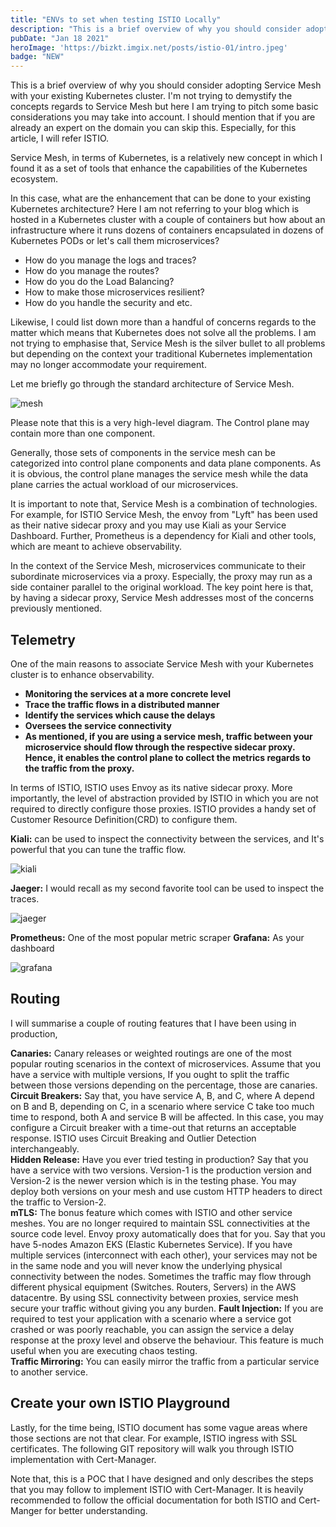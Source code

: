 ```yaml
---
title: "ENVs to set when testing ISTIO Locally"
description: "This is a brief overview of why you should consider adopting Service Mesh with your existing Kubernetes cluster."
pubDate: "Jan 18 2021"
heroImage: 'https://bizkt.imgix.net/posts/istio-01/intro.jpeg'
badge: "NEW"
---
```


This is a brief overview of why you should consider adopting Service Mesh with your existing Kubernetes cluster.
I'm not trying to demystify the concepts regards to Service Mesh but here I am trying to pitch some basic considerations you may take into account.
I should mention that if you are already an expert on the domain you can skip this. Especially, for this article, I will refer ISTIO.

Service Mesh, in terms of Kubernetes, is a relatively new concept in which I found it as a set of tools that enhance the capabilities of the Kubernetes ecosystem.

In this case, what are the enhancement that can be done to your existing Kubernetes architecture? Here I am not referring to your blog which is hosted in a Kubernetes
 cluster with a couple of containers but how about an infrastructure where it runs dozens of containers encapsulated in dozens of Kubernetes PODs or let's call them microservices?

- How do you manage the logs and traces?
- How do you manage the routes?
- How do you do the Load Balancing?
- How to make those microservices resilient?
- How do you handle the security and etc.

Likewise, I could list down more than a handful of concerns regards to the matter which means that Kubernetes does not solve all the problems. I am not trying to emphasise that,
Service Mesh is the silver bullet to all problems but depending on the context your traditional Kubernetes implementation may no longer accommodate your requirement.

Let me briefly go through the standard architecture of Service Mesh.

![mesh](https://bizkt.imgix.net/posts/istio-01/mesh.png)

Please note that this is a very high-level diagram. The Control plane may contain more than one component.

Generally, those sets of components in the service mesh can be categorized into control plane components and data plane components. As it is obvious, the control plane manages the service mesh while the data plane carries the actual workload of our microservices.

It is important to note that, Service Mesh is a combination of technologies. For example, for ISTIO Service Mesh, the envoy from "Lyft" has been used as their native sidecar proxy and you may use Kiali as your Service Dashboard. Further, Prometheus is a dependency for Kiali and other tools, which are meant to achieve observability.

In the context of the Service Mesh, microservices communicate to their subordinate microservices via a proxy. Especially, the proxy may run as a side container parallel to the original workload. The key point here is that, by having a sidecar proxy, Service Mesh addresses most of the concerns previously mentioned.

## Telemetry

One of the main reasons to associate Service Mesh with your Kubernetes cluster is to enhance observability.

- __Monitoring the services at a more concrete level__
- __Trace the traffic flows in a distributed manner__
- __Identify the services which cause the delays__
- __Oversees the service connectivity__
- __As mentioned, if you are using a service mesh, traffic between your microservice should flow through the respective sidecar proxy. Hence, it enables the control plane to collect the metrics regards to the traffic from the proxy.__

In terms of ISTIO, ISTIO uses Envoy as its native sidecar proxy. More importantly, the level of abstraction provided by ISTIO in which you are not required to directly configure those proxies.
ISTIO provides a handy set of Customer Resource Definition(CRD) to configure them.

__Kiali:__  can be used to inspect the connectivity between the services, and It's powerful that you can tune the traffic flow.

![kiali](https://bizkt.imgix.net/posts/istio-01/kiali.png)

__Jaeger:__ I would recall as my second favorite tool can be used to inspect the traces.

![jaeger](https://bizkt.imgix.net/posts/istio-01/jaeger.png)

__Prometheus:__ One of the most popular metric scraper
__Grafana:__ As your dashboard

![grafana](https://bizkt.imgix.net/posts/istio-01/grafana.png)

## Routing

I will summarise a couple of routing features that I have been using in production,

__Canaries:__ Canary releases or weighted routings are one of the most popular routing scenarios in the context of microservices.
Assume that you have a service with multiple versions, If you ought to split the traffic between those versions depending on the percentage, those are canaries.  
__Circuit Breakers:__ Say that, you have service A, B, and C, where A depend on B and B, depending on C, in a scenario where service C take too much time to respond,
 both A and service B will be affected. In this case, you may configure a Circuit breaker with a time-out that returns an acceptable response.
 ISTIO uses Circuit Breaking and Outlier Detection interchangeably.  
__Hidden Release:__ Have you ever tried testing in production? Say that you have a service with two versions. Version-1 is the production version and Version-2 is
 the newer version which is in the testing phase. You may deploy both versions on your mesh and use custom HTTP headers to direct the traffic to Version-2.  
__mTLS:__ The bonus feature which comes with ISTIO and other service meshes. You are no longer required to maintain SSL connectivities at the source code level.
Envoy proxy automatically does that for you. Say that you have 5-nodes Amazon EKS (Elastic Kubernetes Service). If you have multiple services (interconnect with each other),
your services may not be in the same node and you will never know the underlying physical connectivity between the nodes. Sometimes the traffic may flow through
different physical equipment (Switches. Routers, Servers) in the AWS datacentre.
By using SSL connectivity between proxies, service mesh secure your traffic without giving you any burden.
__Fault Injection:__  If you are required to test your application with a scenario where a service got crashed or was poorly reachable,
you can assign the service a delay response at the proxy level and observe the behaviour. This feature is much useful when you are executing chaos testing.  
__Traffic Mirroring:__ You can easily mirror the traffic from a particular service to another service.  

## Create your own ISTIO Playground

Lastly, for the time being, ISTIO document has some vague areas where those sections are not that clear. For example, ISTIO ingress with SSL certificates.
The following GIT repository will walk you through ISTIO implementation with Cert-Manager.  

Note that, this is a POC that I have designed and only describes the steps that you may follow to implement ISTIO with Cert-Manager.
It is heavily recommended to follow the official documentation for both ISTIO and Cert-Manger for better understanding.
